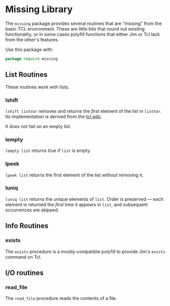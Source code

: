 # Missing Library

The `missing` package provides several routines that are “missing” from the
basic TCL environment.  These are little bits that round out existing
functionality, or in some cases polyfill functions that either Jim or Tcl
lack from the other's features.

Use this package with:

```tcl
package require missing
```

## List Routines

These routines work with lists.

### lshift

[lshift]: https://wiki.tcl-lang.org/page/lshift

`lshift listVar` removes and returns the *first* element of the list in
`listVar`.  Its implementation is derived from the [tcl wiki][lshift].

It does not fail on an empty list.

### lempty

`lempty list` returns true if `list` is empty.

### lpeek

`lpeek list` returns the first element of the list *without* removing it.

### luniq

`luniq list` returns the unique elements of `list`.  Order is preserved — each element is
returned the *first* time it appears in `list`, and subsequent occurrences are skipped.

## Info Routines

### exists

The `exists` procedure is a mostly-compatible polyfill to provide Jim's `exists`
command on Tcl.

## I/O routines

### read_file

The `read_file` procedure reads the contents of a file.
